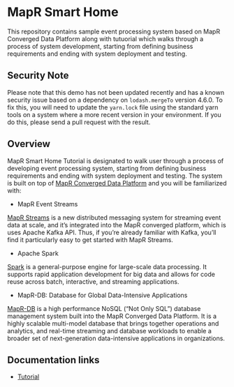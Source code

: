 # MapR Smart Home

This repository contains sample event processing system based on MapR Converged Data Platform along with tutuorial which
walks through a process of system development, starting from defining business requirements and ending with system deployment
and testing.

## Security Note

Please note that this demo has not been updated recently and has a known security issue based on a dependency on
`lodash.mergeTo` version 4.6.0. To fix this, you will need to update the `yarn.lock` file using the standard yarn tools 
on a system where a more recent version in your environment. If you do this, please send a pull request with the result.

## Overview

MapR Smart Home Tutorial is designated to walk user through a process of developing event processing system, starting 
from defining business requirements and ending with system deployment and testing. The system is built on top of 
[MapR Converged Data Platform](https://mapr.com/products/mapr-converged-data-platform/) and you will be familiarized with:

* MapR Event Streams

[MapR Streams](https://mapr.com/products/mapr-streams/) is a new distributed messaging system for streaming event data 
at scale, and it’s integrated into the MapR converged platform, which is uses Apache Kafka API. Thus, if you’re already 
familiar with Kafka, you’ll find it particularly easy to get started with MapR Streams.

* Apache Spark

[Spark](https://mapr.com/products/apache-spark/) is a general-purpose engine for large-scale data processing. 
It supports rapid application development for big data and allows for code reuse across batch, interactive, and 
streaming applications. 

* MapR-DB: Database for Global Data-Intensive Applications

[MapR-DB](https://mapr.com/products/mapr-db/) is a high performance NoSQL (“Not Only SQL”) database management system 
built into the MapR Converged Data Platform. It is a highly scalable multi-model database that brings together 
operations and analytics, and real-time streaming and database workloads to enable a broader set of next-generation 
data-intensive applications in organizations.

## Documentation links
* [Tutorial](docs/tutorial/001-introduction.md)
